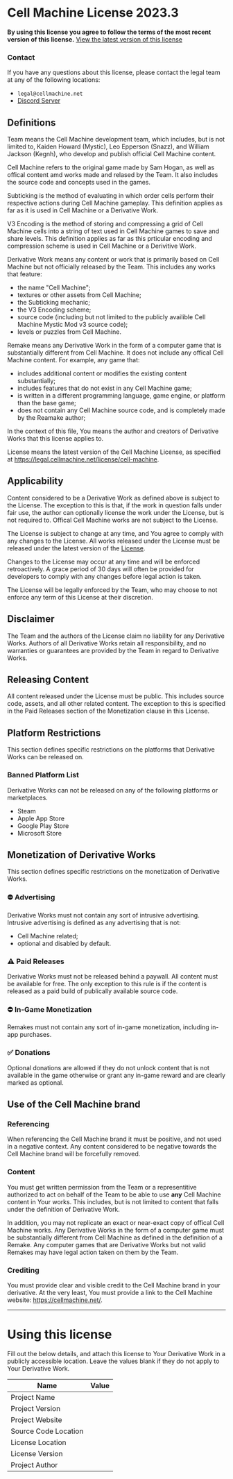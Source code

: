 # Cell Machine License 2023.3

**By using this license you agree to follow the terms of the most recent version of this license.**
[View the latest version of this license](https://legal.cellmachine.net/license/cell-machine)

### Contact
If you have any questions about this license, please contact the legal team at any of the following locations:
 - `legal@cellmachine.net`
 - [Discord Server](https://discord.gg/cell-machine-791818283867045941)

## Definitions

Team means the Cell Machine development team, which includes, but is not limited to, Kaiden Howard (Mystic), Leo Epperson (Snazz), and William Jackson (Kegnh), who develop and publish official Cell Machine content.

Cell Machine refers to the original game made by Sam Hogan, as well as offical content amd works made and relased by the Team. It also includes the source code and concepts used in the games.

Subticking is the method of evaluating in which order cells perform their respective actions during Cell Machine gameplay. This definition applies as far as it is used in Cell Machine or a Derivative Work.

V3 Encoding is the method of storing and compressing a grid of Cell Machine cells into a string of text used in Cell Machine games to save and share levels. This definition applies as far as this prticular encoding and compression scheme is used in Cell Machine or a Derivitive Work.

Derivative Work means any content or work that is primarily based on Cell Machine but not officially released by the Team. This includes any works that feature:
 - the name "Cell Machine";
 - textures or other assets from Cell Machine;
 - the Subticking mechanic;
 - the V3 Encoding scheme;
 - source code (including but not limited to the publicly availible Cell Machine Mystic Mod v3 source code);
 - levels or puzzles from Cell Machine.

Remake means any Derivative Work in the form of a computer game that is substantially different from Cell Machine. It does not include any offical Cell Machine content. For example, any game that:
 - includes additional content or modifies the existing content substantially;
 - includes features that do not exist in any Cell Machine game;
 - is written in a different programming language, game engine, or platform than the base game;
 - does not contain any Cell Machine source code, and is completely made by the Reamake author;

In the context of this file, You means the author and creators of Derivative Works that this license applies to.

License means the latest version of the Cell Machine License, as specified at 
https://legal.cellmachine.net/license/cell-machine.

## Applicability

Content considered to be a Derivative Work as defined above is subject to the License. The exception to this is that, if the work in question falls under fair use, the author can optionally license the work under the License, but is not required to. Offical Cell Machine works are not subject to the License.

The License is subject to change at any time, and You agree to comply with any changes to the License. All works released under the License must be released under the latest version of the [License](https://legal.cellmachine.net/license/cell-machine).

Changes to the License may occur at any time and will be enforced retroactively.
A grace period of 30 days will often be provided for developers to comply with any changes before legal action is taken.

The License will be legally enforced by the Team, who may choose to not enforce any term of this License at their discretion.

## Disclaimer

The Team and the authors of the License claim no liability for any Derivative Works. Authors of all Derivative Works retain all responsibility, and no warranties or guarantees are provided by the Team in regard to Derivative Works.

## Releasing Content

All content released under the License must be public. This includes source code, assets, and all other related content. The exception to this is specified in the Paid Releases section of the Monetization clause in this License.

## Platform Restrictions

This section defines specific restrictions on the platforms that Derivative Works can be released on.

### Banned Platform List
Derivative Works can not be released on any of the following platforms or marketplaces.
 - Steam
 - Apple App Store
 - Google Play Store
 - Microsoft Store

## Monetization of Derivative Works

This section defines specific restrictions on the monetization of Derivative Works.

### ⛔ Advertising
Derivative Works must not contain any sort of intrusive advertising.
Intrusive advertising is defined as any advertising that is not:
 - Cell Machine related;
 - optional and disabled by default.

### ⚠️ Paid Releases
Derivative Works must not be released behind a paywall. All content must be available for free.
The only exception to this rule is if the content is released as a paid build of publically available source code.

### ⛔ In-Game Monetization
Remakes must not contain any sort of in-game monetization, including in-app purchases.

### ✅ Donations 
Optional donations are allowed if they do not unlock content that is not available in the game otherwise or grant any in-game reward and are clearly marked as optional.

## Use of the Cell Machine brand

### Referencing
When referencing the Cell Machine brand it must be positive, and not used in a negative context. Any content considered to be negative towards the Cell Machine brand will be forcefully removed.  

### Content
You must get written permission from the Team or a representitive authorized to act on behalf of the Team to be able to use **any** Cell Machine content in Your works. This includes, but is not limited to content that falls under the definition of Derivative Work.

In addition, you may not replicate an exact or near-exact copy of offical Cell Machine works. Any Derivative Works in the form of a computer game must be substantially different from Cell Machine as defined in the definition of a Remake. Any computer games that are Derivative Works but not valid Remakes may have legal action taken on them by the Team.

### Crediting
You must provide clear and visible credit to the Cell Machine brand in your derivative. At the very least, You must provide a link to the Cell Machine website: https://cellmachine.net/.

---

# Using this license

Fill out the below details, and attach this license to Your Derivative Work in a publicly accessible location. Leave the values blank if they do not apply to Your Derivative Work.

| Name                 | Value      |
| -------------------- | ---------- |
| Project Name         |            |
| Project Version      |            |
| Project Website      |            |
| Source Code Location |            |
| License Location     |            |
| License Version      |            |
| Project Author       |            |
